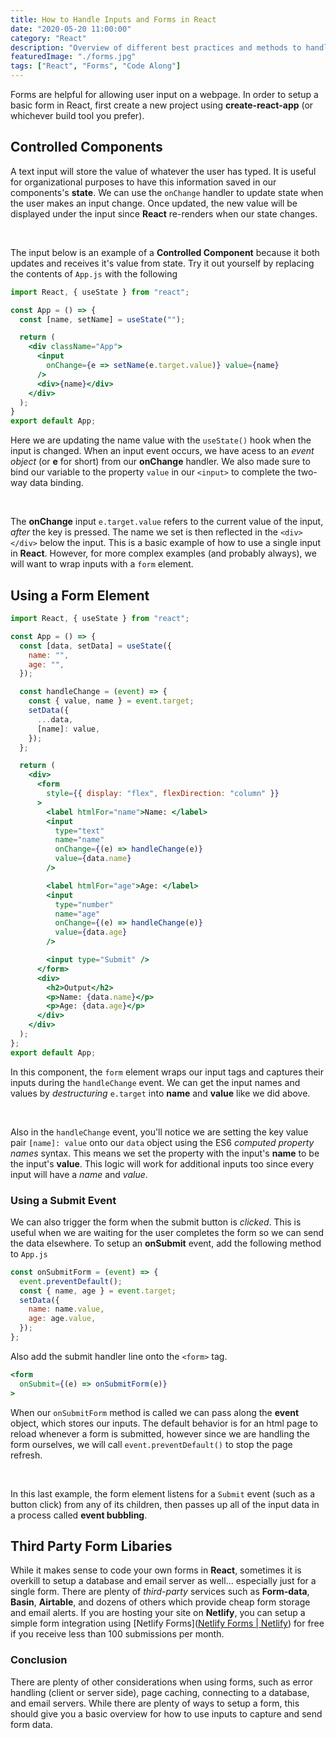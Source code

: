 ```yaml
---
title: How to Handle Inputs and Forms in React
date: "2020-05-20 11:00:00"
category: "React"
description: "Overview of different best practices and methods to handle inputs and forms in React. Two-way data binding and React Hooks examples."
featuredImage: "./forms.jpg"
tags: ["React", "Forms", "Code Along"]
---
```


Forms are helpful for allowing user input on a webpage. In order to setup a basic form in React, first create a new project using **create-react-app** (or whichever build tool you prefer).

## Controlled Components

A text input will store the value of whatever the user has typed. It is useful for organizational purposes to have this information saved in our components's **state**. We can use the `onChange` handler to update state when the user makes an input change. Once updated, the new value will be displayed under the input since **React** re-renders when our state changes. 

&nbsp;  

The input below is an example of a **Controlled Component** because it both updates and receives it's value from state. Try it out yourself by replacing the contents of `App.js` with the following

```jsx
import React, { useState } from "react";

const App = () => {
  const [name, setName] = useState("");

  return (
    <div className="App">
      <input 
        onChange={e => setName(e.target.value)} value={name} 
      />
      <div>{name}</div>
    </div>
  );
}
export default App;
```

Here we are updating the name value with the `useState()` hook when the input is changed. When an input event occurs, we have acess to an *event object* (or **e** for short) from our **onChange** handler. We also made sure to bind our variable to the property `value` in our `<input>`  to complete the two-way data binding.

&nbsp;

The **onChange** input `e.target.value` refers to the current value of the input, *after* the key is pressed. The name we set is then reflected in the `<div></div>` below the input. This is a basic example of how to use a single input in **React**. However, for more complex examples (and probably always), we will want to wrap inputs with a `form` element.

## Using a Form Element

```jsx
import React, { useState } from "react";

const App = () => {
  const [data, setData] = useState({
    name: "",
    age: "",
  });

  const handleChange = (event) => {
    const { value, name } = event.target;
    setData({
      ...data,
      [name]: value,
    });
  };

  return (
    <div>
      <form
        style={{ display: "flex", flexDirection: "column" }}
      >
        <label htmlFor="name">Name: </label>
        <input
          type="text"
          name="name"
          onChange={(e) => handleChange(e)}
          value={data.name}
        />

        <label htmlFor="age">Age: </label>
        <input
          type="number"
          name="age"
          onChange={(e) => handleChange(e)}
          value={data.age}
        />

        <input type="Submit" />
      </form>
      <div>
        <h2>Output</h2>
        <p>Name: {data.name}</p>
        <p>Age: {data.age}</p>
      </div>
    </div>
  );
};
export default App;
```

In this component, the `form` element wraps our input tags and captures their inputs during the `handleChange` event. We can get the input names and values by *destructuring* `e.target` into **name** and **value** like we did above. 

&nbsp;

Also in the `handleChange` event, you'll notice we are setting the key value pair `[name]: value` onto our `data` object using the ES6 *computed property names* syntax. This means we set the property with the input's **name** to be the input's **value**. This logic will work for additional inputs too since every input will have a *name* and *value*.

### Using a Submit Event

We can also trigger the form when the submit button is *clicked*. This is useful when we are waiting for the user completes the form so we can send the data elsewhere. To setup an **onSubmit** event, add the following method to `App.js`  

```jsx
const onSubmitForm = (event) => {
  event.preventDefault();
  const { name, age } = event.target;
  setData({
    name: name.value,
    age: age.value,
  });
};
```

Also add the submit handler line onto the `<form>` tag.

```jsx
<form 
  onSubmit={(e) => onSubmitForm(e)}
>
```

When our `onSubmitForm` method is called we can pass along the **event** object, which stores our inputs. The default behavior is for an html page to reload whenever a form is submitted, however since we are handling the form ourselves, we will call `event.preventDefault()` to stop the page refresh. 

&nbsp;

In this last example, the form element listens for a `Submit` event (such as a button click) from any of its children, then passes up all of the input data in a process called **event bubbling**.

## Third Party Form Libaries

While it makes sense to code your own forms in **React**, sometimes it is overkill to setup a database and email server as well... especially just for a single form. There are plenty of *third-party* services such as **Form-data**, **Basin**, **Airtable**, and dozens of others which provide cheap form storage and email alerts. If you are hosting your site on **Netlify**, you can setup a simple form integration using [Netlify Forms]([Netlify Forms | Netlify](https://www.netlify.com/products/forms/)) for free if you receive less than 100 submissions per month.

### Conclusion

There are plenty of other considerations when using forms, such as error handling (client or server side), page caching, connecting to a database, and email servers. While there are plenty of ways to setup a form, this should give you a basic overview for how to use inputs to capture and send form data.
